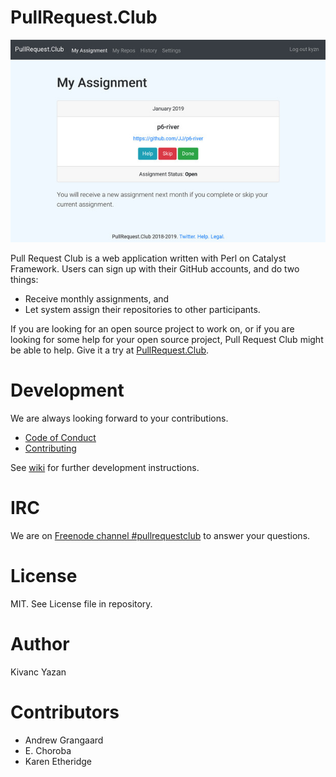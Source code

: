 # PullRequest.Club

![](root/static/images/home-s.jpg)

Pull Request Club is a web application written with Perl on Catalyst Framework. Users can sign up with their GitHub accounts, and do two things:
- Receive monthly assignments, and
- Let system assign their repositories to other participants.

If you are looking for an open source project to work on, or if you are looking for some help for your open source project, Pull Request Club might be able to help. Give it a try at [PullRequest.Club](https://pullrequest.club).

# Development

We are always looking forward to your contributions.
- [Code of Conduct](CODE_OF_CONDUCT.md)
- [Contributing](CONTRIBUTING.md)

See [wiki](https://github.com/kyzn/PRC/wiki) for further development instructions.

# IRC

We are on [Freenode channel #pullrequestclub](https://webchat.freenode.net/?channels=pullrequestclub) to answer your questions.

# License

MIT. See License file in repository.

# Author

Kivanc Yazan

# Contributors

- Andrew Grangaard
- E. Choroba
- Karen Etheridge
